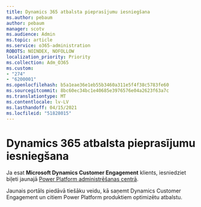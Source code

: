 ```yaml
---
title: Dynamics 365 atbalsta pieprasījumu iesniegšana
ms.author: pebaum
author: pebaum
manager: scotv
ms.audience: Admin
ms.topic: article
ms.service: o365-administration
ROBOTS: NOINDEX, NOFOLLOW
localization_priority: Priority
ms.collection: Adm_O365
ms.custom:
- "274"
- "6200001"
ms.openlocfilehash: b5a1eae36e1eb55b3460a311e5f4f38c5783fe60
ms.sourcegitcommit: 8bc60ec34bc1e40685e3976576e04a2623f63a7c
ms.translationtype: MT
ms.contentlocale: lv-LV
ms.lasthandoff: 04/15/2021
ms.locfileid: "51828015"
---
```

# <a name="submit-dynamics-365-support-requests"></a>Dynamics 365 atbalsta pieprasījumu iesniegšana

Ja esat **Microsoft Dynamics Customer Engagement** klients, iesniedziet biļeti jaunajā [Power Platform administrēšanas centrā](https://admin.powerplatform.microsoft.com/?ref=officemodern).
  
Jaunais portāls piedāvā tiešāku veidu, kā saņemt Dynamics Customer Engagement un citiem Power Platform produktiem optimizētu atbalstu.
  